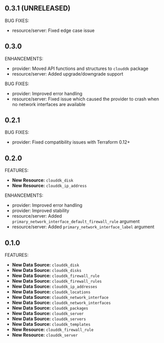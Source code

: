 ## 0.3.1 (UNRELEASED)

BUG FIXES:

* resource/server: Fixed edge case issue

## 0.3.0

ENHANCEMENTS:

* provider: Moved API functions and structures to `clouddk` package
* resource/server: Added upgrade/downgrade support

BUG FIXES:

* provider: Improved error handling
* resource/server: Fixed issue which caused the provider to crash when no network interfaces are available

## 0.2.1

BUG FIXES:

* provider: Fixed compatibility issues with Terraform 0.12+

## 0.2.0

FEATURES:

* **New Resource:** `clouddk_disk`
* **New Resource:** `clouddk_ip_address`

ENHANCEMENTS:

* provider: Improved error handling
* provider: Improved stability
* resource/server: Added `primary_network_interface_default_firewall_rule` argument
* resource/server: Added `primary_network_interface_label` argument

## 0.1.0

FEATURES:

* **New Data Source:** `clouddk_disk`
* **New Data Source:** `clouddk_disks`
* **New Data Source:** `clouddk_firewall_rule`
* **New Data Source:** `clouddk_firewall_rules`
* **New Data Source:** `clouddk_ip_addresses`
* **New Data Source:** `clouddk_locations`
* **New Data Source:** `clouddk_network_interface`
* **New Data Source:** `clouddk_network_interfaces`
* **New Data Source:** `clouddk_packages`
* **New Data Source:** `clouddk_server`
* **New Data Source:** `clouddk_servers`
* **New Data Source:** `clouddk_templates`
* **New Resource:** `clouddk_firewall_rule`
* **New Resource:** `clouddk_server`
